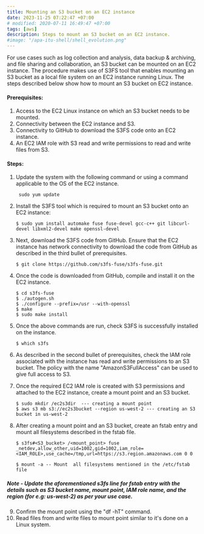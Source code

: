 ```yaml
---
title: Mounting an S3 bucket on an EC2 instance 
date: 2023-11-25 07:22:47 +07:00
# modified: 2020-07-11 16:49:47 +07:00
tags: [aws]
description: Steps to mount an S3 bucket on an EC2 instance.
#image: "/apa-itu-shell/shell_evolution.png"
---
```


For use cases such as log collection and analysis, data backup & archiving, and file sharing and collaboration, an S3 bucket can be mounted on an EC2 instance. The procedure makes use of S3FS tool that enables mounting an S3 bucket as a local file system on an EC2 instance running Linux. The steps described below show how to mount an S3 bucket on EC2 instance.

#### Prerequisites:

1. Access to the EC2 Linux instance on which an S3 bucket needs to be mounted.
2. Connectivity between the EC2 instance and S3.
3. Connectivity to GitHub to download the S3FS code onto an EC2 instance.
4. An EC2 IAM role with S3 read and write permissions to read and write files from S3.

#### Steps:

1. Update the system with the following command or using a command applicable to the OS of the EC2 instance.

    ` sudo yum update`

2. Install the S3FS tool which is required to mount an S3 bucket onto an EC2 instance:

   `$ sudo yum install automake fuse fuse-devel gcc-c++ git libcurl-devel libxml2-devel make openssl-devel`

3. Next, download the S3FS code from GitHub. Ensure that the EC2 instance has network connectivity to download the code from GitHub as described in the third bullet of prerequisites.

    `$ git clone https://github.com/s3fs-fuse/s3fs-fuse.git`

4. Once the code is downloaded from GitHub, compile and install it on the EC2 instance.

   ```
   $ cd s3fs-fuse
   $ ./autogen.sh
   $ ./configure --prefix=/usr --with-openssl
   $ make
   $ sudo make install
   ```
5. Once the above commands are run, check S3FS is successfully installed on the instance.

   `$ which s3fs`

6. As described in the second bullet of prerequisites, check the IAM role associated with the instance has read and write permissions to an S3 bucket. The policy with the name "AmazonS3FullAccess" can be used to give full access to S3.

7. Once the required EC2 IAM role is created with S3 permissions and attached to the EC2 instance, create a mount point and an S3 bucket.

   ```
   $ sudo mkdir /ec2s3dir  --- creating a mount point
   $ aws s3 mb s3://ec2s3bucket --region us-west-2 --- creating an S3 bucket in us-west-2
   ```

8. After creating a mount point and an S3 bucket, create an fstab entry and mount all filesystems described in the fstab file.

   `$ s3fs#<S3_bucket> /<mount_point> fuse _netdev,allow_other,uid=1002,gid=1002,iam_role=<IAM_ROLE>,use_cache=/tmp,url=https://s3.region.amazonaws.com 0 0`

    `$ mount -a -- Mount  all filesystems mentioned in the /etc/fstab file`

#####  Note - Update the aforementioned s3fs line for fstab entry with the details such as S3 bucket name, mount point, IAM role name, and the region (for e.g: us-west-2) as per your use case.

9. Confirm the mount point using the "df -hT" command.
10. Read files from and write files to mount point similar to it's done on a Linux system. 
